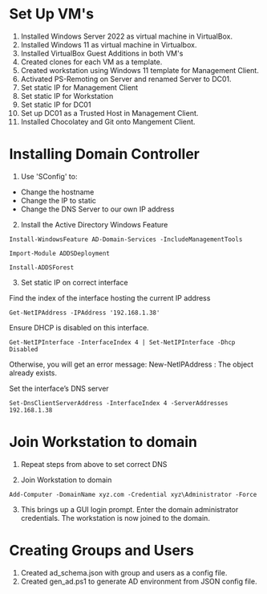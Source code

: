 # Set Up VM's

1. Installed Windows Server 2022 as virtual machine in VirtualBox.
2. Installed Windows 11 as virtual machine in Virtualbox.
3. Installed VirtualBox Guest Additions in both VM's
4. Created clones for each VM as a template.
5. Created workstation using Windows 11 template for Management Client.
7. Activated PS-Remoting on Server and renamed Server to DC01.
8. Set static IP for Management Client
9. Set static IP for Workstation
10. Set static IP for DC01
11. Set up DC01 as a Trusted Host in Management Client.
12. Installed Chocolatey and Git onto Mangement Client.

# Installing Domain Controller
1. Use 'SConfig' to:
 - Change the hostname
 - Change the IP to static
 - Change the DNS Server to our own IP address

2. Install the Active Directory Windows Feature

```shell
Install-WindowsFeature AD-Domain-Services -IncludeManagementTools

Import-Module ADDSDeployment

Install-ADDSForest
```
3. Set static IP on correct interface

Find the index of the interface hosting the current IP address
```shell
Get-NetIPAddress -IPAddress '192.168.1.38'
```
Ensure DHCP is disabled on this interface.
```shell
Get-NetIPInterface -InterfaceIndex 4 | Set-NetIPInterface -Dhcp Disabled
```
Otherwise, you will get an error message:
New-NetIPAddress : The object already exists.

 Set the interface’s DNS server
```shell
Set-DnsClientServerAddress -InterfaceIndex 4 -ServerAddresses 192.168.1.38
```
# Join Workstation to domain

1. Repeat steps from above to set correct DNS 

2. Join Workstation to domain
```shell
Add-Computer -DomainName xyz.com -Credential xyz\Administrator -Force
```
3. This brings up a GUI login prompt. Enter the domain administrator credentials. The workstation is now joined to the domain.

# Creating Groups and Users
1. Created ad_schema.json with group and users as a config file. 
2. Created gen_ad.ps1 to generate AD environment from JSON config file.
